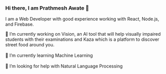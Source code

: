 ### Hi there, I am Prathmesh Awate 👋
I am a Web Developer with good experience working with React, Node.js, and Firebase.

🔭 I’m currently working on Vision, an AI tool that will help visually impaired students with their examinations and Kaza which is a platform to discover street food around you.<br/><br/>
🌱 I’m currently learning Machine Learning<br/><br/>
🤔 I’m looking for help with Natural Language Processing<br/><br/>



